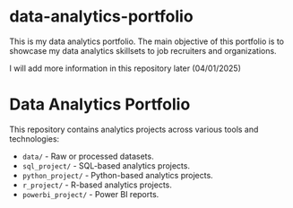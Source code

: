 # data-analytics-portfolio

This is my data analytics portfolio. The main objective of this portfolio is to showcase my data analytics skillsets to job recruiters and organizations. 

I will add more information in this repository later (04/01/2025)

# Data Analytics Portfolio
This repository contains analytics projects across various tools and technologies:
- `data/` - Raw or processed datasets.
- `sql_project/` - SQL-based analytics projects.
- `python_project/` - Python-based analytics projects.
- `r_project/` - R-based analytics projects.
- `powerbi_project/` - Power BI reports.

